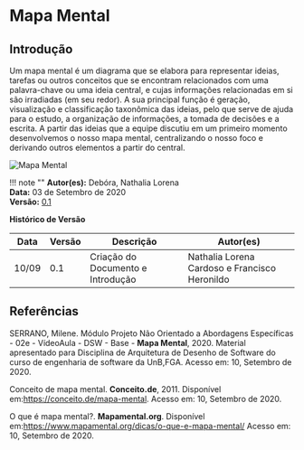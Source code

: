 # Mapa Mental

## Introdução

Um mapa mental é um diagrama que se elabora para representar ideias, tarefas ou outros conceitos que se encontram relacionados com uma palavra-chave ou uma ideia central, e cujas informações relacionadas em si são irradiadas (em seu redor).
A sua principal função é geração, visualização e classificação taxonômica das ideias, pelo que serve de ajuda para o estudo, a organização de informações, a tomada de decisões e a escrita.
A partir das ideias que a equipe discutiu em um primeiro momento desenvolvemos o nosso mapa mental, centralizando o nosso foco e derivando outros elementos a partir do central.


![Mapa Mental](https://i.imgur.com/XRc1EE7.png)

!!! note ""
    **Autor(es):** Debóra, Nathalia Lorena</br>
    **Data:** 03 de Setembro de 2020 </br>
    **Versão:** [0.1](https://unbbr-my.sharepoint.com/:f:/g/personal/160006210_aluno_unb_br/EuTwLqIfDJdMqKI0ISFe8NsBSs6pvd-MC78REDQF94DUkg?e=HQHvUV)

**Histórico de Versão**

 Data | Versão | Descrição | Autor(es) |
| --- | --- | --- | --- |
| 10/09 | 0.1 | Criação do Documento e Introdução | Nathalia Lorena Cardoso e Francisco Heronildo|

## Referências

SERRANO, Milene. Módulo Projeto Não Orientado a Abordagens Específicas - 02e - VídeoAula - DSW - Base - **Mapa Mental**, 2020. Material apresentado para Disciplina de Arquitetura de Desenho de Software do curso de engenharia de software da UnB,FGA. Acesso em: 10, Setembro de 2020.

Conceito de mapa  mental. **Conceito.de**, 2011. Disponível em:<https://conceito.de/mapa-mental>. Acesso em: 10, Setembro de 2020.

O que é mapa mental?. **Mapamental.org**. Disponível em:<https://www.mapamental.org/dicas/o-que-e-mapa-mental/> Acesso em: 10, Setembro de 2020.
